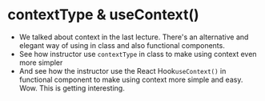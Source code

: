 # contextType & useContext()
- We talked about context in the last lecture. There's an alternative and elegant way of using in class and also functional components.
- See how instructor use `contextType` in class to make using context even more simpler
- And see how the instructor use the React Hook`useContext()` in functional component to make using context more simple and easy. Wow. This is getting interesting.